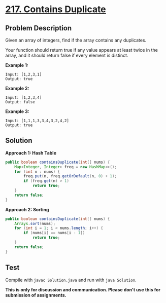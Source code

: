 # [217. Contains Duplicate][title]

## Problem Description

Given an array of integers, find if the array contains any duplicates.

Your function should return true if any value appears at least twice in the array, and it should return false if every element is distinct.

**Example 1:**

```
Input: [1,2,3,1]
Output: true
```

**Example 2:**

```
Input: [1,2,3,4]
Output: false
```

**Example 3:**

```
Input: [1,1,1,3,3,4,3,2,4,2]
Output: true
```

## Solution

**Approach 1: Hash Table**

```java
public boolean containsDuplicate(int[] nums) {
    Map<Integer, Integer> freq = new HashMap<>();
    for (int n : nums) {
        freq.put(n, freq.getOrDefault(n, 0) + 1);
        if (freq.get(n) > 1)
            return true;
    }
    return false;
}
```

**Approach 2: Sorting**

```java
public boolean containsDuplicate(int[] nums) {
    Arrays.sort(nums);
    for (int i = 1; i < nums.length; i++) {
        if (nums[i] == nums[i - 1])
            return true;
    }
    return false;
}
```

## Test

Compile with `javac Solution.java` and run with `java Solution`.

**This is only for discussion and communication. Please don't use this for submission of assignments.**

[title]: https://leetcode.com/problems/contains-duplicate